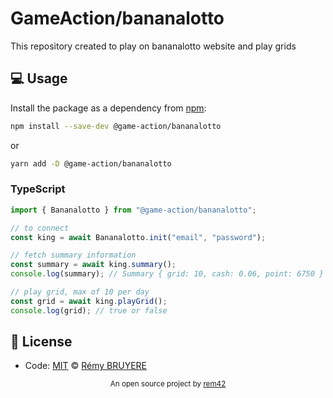 # GameAction/bananalotto

This repository created to play on bananalotto website and play grids

## 💻 Usage

Install the package as a dependency from [npm](https://www.npmjs.com/package/@game-action/bananalotto):

```bash
npm install --save-dev @game-action/bananalotto
```
or
```bash
yarn add -D @game-action/bananalotto
```

### TypeScript

```typescript
import { Bananalotto } from "@game-action/bananalotto";

// to connect
const king = await Bananalotto.init("email", "password");

// fetch summary information
const summary = await king.summary();
console.log(summary); // Summary { grid: 10, cash: 0.06, point: 6750 }

// play grid, max of 10 per day
const grid = await king.playGrid();
console.log(grid); // true or false
```

## 📄 License

- Code: [MIT](./LICENSE) © [Rémy BRUYERE](https://remy.ovh)

<p align="center">
  <sub>An open source project by <a href="https://remy.ovh">rem42</a></sub>
</p>
